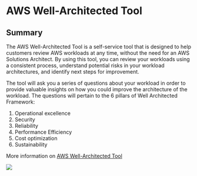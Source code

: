 # AWS Well-Architected Tool

## Summary

The AWS Well-Architected Tool is a self-service tool that is designed to help customers review AWS workloads at any time, without the need for an AWS Solutions Architect. By using this tool, you can review your workloads using a consistent process, understand potential risks in your workload architectures, and identify next steps for improvement. 

The tool will ask you a series of questions about your workload in order to provide valuable insights on how you could improve the architecture of the workload. The questions will pertain to the 6 pillars of Well Architected Framework:

1. Operational excellence
2. Security
3. Reliability
4. Performance Efficiency
5. Cost optimization
6. Sustainability

More information on [AWS Well-Architected Tool](https://aws.amazon.com/well-architected-tool/)

![](https://explore.skillbuilder.aws/files/a/w/aws_prod1_docebosaas_com/1721239200/ZEcL0bTnPYhQOsOBxow55Q/tincan/1795780_1704469401_o_1hjd4l7tc11hedc913i09dklbhj_zip/assets/srLOUmIEtDV0STNA_j0G0G8r05fPNx0kl.jpg)

